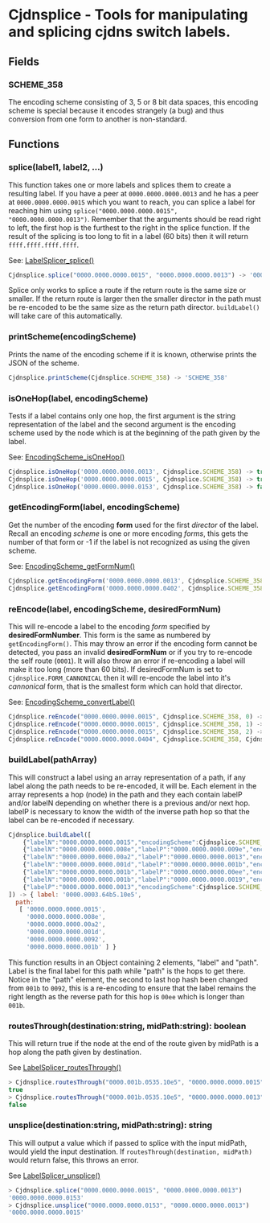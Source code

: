 # Cjdnsplice - Tools for manipulating and splicing cjdns switch labels.

## Fields

### **SCHEME_358**
The encoding scheme consisting of 3, 5 or 8 bit data spaces, this encoding scheme is special
because it encodes strangely (a bug) and thus conversion from one form to another is non-standard.

## Functions

### splice(label1, label2, ...)
This function takes one or more labels and splices them to create a resulting label.
If you have a peer at `0000.0000.0000.0013` and he has a peer at `0000.0000.0000.0015` which you
want to reach, you can splice a label for reaching him using
`splice("0000.0000.0000.0015", "0000.0000.0000.0013")`. Remember that the arguments should be read
right to left, the first hop is the furthest to the right in the splice function. If the result
of the splicing is too long to fit in a label (60 bits) then it will return `ffff.ffff.ffff.ffff`.

See: [LabelSplicer_splice()](https://github.com/cjdelisle/cjdns/blob/cjdns-v20.2/switch/LabelSplicer.h#L36)

```javascript
Cjdnsplice.splice("0000.0000.0000.0015", "0000.0000.0000.0013") -> '0000.0000.0000.0153'
```

Splice only works to splice a route if the return route is the same size or smaller. If the return
route is larger then the smaller director in the path must be re-encoded to be the same size as
the return path director. `buildLabel()` will take care of this automatically.

### printScheme(encodingScheme)
Prints the name of the encoding scheme if it is known, otherwise prints the JSON of the scheme.

```javascript
Cjdnsplice.printScheme(Cjdnsplice.SCHEME_358) -> 'SCHEME_358'
```

### isOneHop(label, encodingScheme)
Tests if a label contains only one hop, the first argument is the string representation of the
label and the second argument is the encoding scheme used by the node which is at the beginning
of the path given by the label.

See: [EncodingScheme_isOneHop()](https://github.com/cjdelisle/cjdns/blob/cjdns-v20.2/switch/EncodingScheme.c#L451)

```javascript
Cjdnsplice.isOneHop('0000.0000.0000.0013', Cjdnsplice.SCHEME_358) -> true
Cjdnsplice.isOneHop('0000.0000.0000.0015', Cjdnsplice.SCHEME_358) -> true
Cjdnsplice.isOneHop('0000.0000.0000.0153', Cjdnsplice.SCHEME_358) -> false
```

### getEncodingForm(label, encodingScheme)
Get the number of the encoding **form** used for the first *director* of the label. Recall an
encoding *scheme* is one or more encoding *forms*, this gets the number of that form or -1 if
the label is not recognized as using the given scheme.

See: [EncodingScheme_getFormNum()](https://github.com/cjdelisle/cjdns/blob/cjdns-v20.2/switch/EncodingScheme.c#L23)

```javascript
Cjdnsplice.getEncodingForm('0000.0000.0000.0013', Cjdnsplice.SCHEME_358) -> 2
Cjdnsplice.getEncodingForm('0000.0000.0000.0402', Cjdnsplice.SCHEME_358) -> 1
```

### reEncode(label, encodingScheme, desiredFormNum)
This will re-encode a label to the encoding *form* specified by **desiredFormNumber**. This form
is the same as numbered by `getEncodingForm()`. This may throw an error if the encoding form cannot
be detected, you pass an invalid **desiredFormNum** or if you try to re-encode the self route
(`0001`). It will also throw an error if re-encoding a label will make it too long (more than 60
bits). If desiredFormNum is set to `Cjdnsplice.FORM_CANNONICAL` then it will re-encode the label
into it's *cannonical* form, that is the smallest form which can hold that director.

See: [EncodingScheme_convertLabel()](https://github.com/cjdelisle/cjdns/blob/cjdns-v20.2/switch/EncodingScheme.c#L56)

```javascript
Cjdnsplice.reEncode("0000.0000.0000.0015", Cjdnsplice.SCHEME_358, 0) -> '0000.0000.0000.0404'
Cjdnsplice.reEncode("0000.0000.0000.0015", Cjdnsplice.SCHEME_358, 1) -> '0000.0000.0000.0086'
Cjdnsplice.reEncode("0000.0000.0000.0015", Cjdnsplice.SCHEME_358, 2) -> '0000.0000.0000.0015'
Cjdnsplice.reEncode("0000.0000.0000.0404", Cjdnsplice.SCHEME_358, Cjdnsplice.FORM_CANNONICAL) -> '0000.0000.0000.0015'
```

### buildLabel(pathArray)
This will construct a label using an array representation of a path, if any label along the path
needs to be re-encoded, it will be. Each element in the array represents a hop (node) in the path
and they each contain labelP and/or labelN depending on whether there is a previous and/or next
hop. labelP is necessary to know the width of the inverse path hop so that the label can be
re-encoded if necessary.

```javascript
Cjdnsplice.buildLabel([
    {"labelN":"0000.0000.0000.0015","encodingScheme":Cjdnsplice.SCHEME_358},
    {"labelN":"0000.0000.0000.008e","labelP":"0000.0000.0000.009e","encodingScheme":Cjdnsplice.SCHEME_358},
    {"labelN":"0000.0000.0000.00a2","labelP":"0000.0000.0000.0013","encodingScheme":Cjdnsplice.SCHEME_358},
    {"labelN":"0000.0000.0000.001d","labelP":"0000.0000.0000.001b","encodingScheme":Cjdnsplice.SCHEME_358},
    {"labelN":"0000.0000.0000.001b","labelP":"0000.0000.0000.00ee","encodingScheme":Cjdnsplice.SCHEME_358},
    {"labelN":"0000.0000.0000.001b","labelP":"0000.0000.0000.0019","encodingScheme":Cjdnsplice.SCHEME_358},
    {"labelP":"0000.0000.0000.0013","encodingScheme":Cjdnsplice.SCHEME_358}
]) -> { label: '0000.0003.64b5.10e5',
  path:
   [ '0000.0000.0000.0015',
     '0000.0000.0000.008e',
     '0000.0000.0000.00a2',
     '0000.0000.0000.001d',
     '0000.0000.0000.0092',
     '0000.0000.0000.001b' ] }
```

This function results in an Object containing 2 elements, "label" and "path". Label is the final
label for this path while "path" is the hops to get there. Notice in the "path" element, the second
to last hop hash been changed from `001b` to `0092`, this is a re-encoding to ensure that the label
remains the right length as the reverse path for this hop is `00ee` which is longer than `001b`.

### routesThrough(destination:string, midPath:string): boolean
This will return true if the node at the end of the route given by midPath is a hop along the path
given by destination.

See [LabelSplicer_routesThrough()](https://github.com/cjdelisle/cjdns/blob/cjdns-v20.2/switch/LabelSplicer.h#L52)

```javascript
> Cjdnsplice.routesThrough("0000.001b.0535.10e5", "0000.0000.0000.0015")
true
> Cjdnsplice.routesThrough("0000.001b.0535.10e5", "0000.0000.0000.0013")
false
```

### unsplice(destination:string, midPath:string): string
This will output a value which if passed to splice with the input midPath, would yield the input
destination. If `routesThrough(destination, midPath)` would return false, this throws an error.

See [LabelSplicer_unsplice()](https://github.com/cjdelisle/cjdns/blob/master/switch/LabelSplicer.h#L23)

```javascript
> Cjdnsplice.splice("0000.0000.0000.0015", "0000.0000.0000.0013")
'0000.0000.0000.0153'
> Cjdnsplice.unsplice("0000.0000.0000.0153", "0000.0000.0000.0013")
'0000.0000.0000.0015'
```